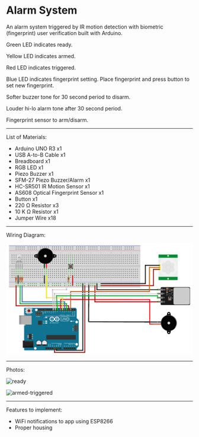 # Alarm System

An alarm system triggered by IR motion detection with biometric (fingerprint) user verification built with Arduino. 

Green LED indicates ready.

Yellow LED indicates armed.

Red LED indicates triggered.

Blue LED indicates fingerprint setting.
Place fingerprint and press button to set new fingerprint.

Softer buzzer tone for 30 second period to disarm.

Louder hi-lo alarm tone after 30 second period.

Fingerprint sensor to arm/disarm.

***

List of Materials: 
- Arduino UNO R3 x1
- USB A-to-B Cable x1
- Breadboard x1
- RGB LED x1
- Piezo Buzzer x1
- SFM-27 Piezo Buzzer/Alarm x1
- HC-SR501 IR Motion Sensor x1
- AS608 Optical Fingerprint Sensor x1
- Button x1
- 220 Ω Resistor x3
- 10 K Ω Resistor x1
- Jumper Wire x18

***

Wiring Diagram: 

<img src="wiring-diagram.png">

***

Photos:

![ready](https://user-images.githubusercontent.com/85356197/200202191-90c6e843-21bb-4d46-95b6-091832f1eebc.jpeg)

![armed-triggered](https://user-images.githubusercontent.com/85356197/200202193-8e625118-da1a-45cd-a209-02f1b93f59e8.jpeg)

***

Features to implement: 
- WiFi notifications to app using ESP8266
- Proper housing
